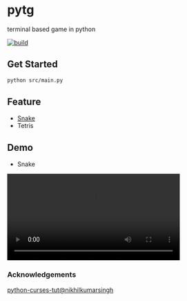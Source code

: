 # pytg
terminal based game in python

[![build](https://github.com/tingwei628/pytg/actions/workflows/build.yml/badge.svg)](https://github.com/tingwei628/pytg/actions/workflows/build.yml)

## Get Started

```sh
python src/main.py
```

## Feature
- [Snake](https://github.com/tingwei628/pytg/blob/main/src/snake/game.py)
- Tetris

## Demo
- Snake
<!-- <img src="./assets/screenshot_snake_game.mov" type="video/mov"/>
 -->
<!--  <video>
<source src="./assets/screenshot_snake_game.mov"  type="video/mov">
   </video> -->
<!--    
<video width="400" controls autoplay>
    <source src="https://github.com/tingwei628/pytg/tree/main/assets/screenshot_snake_game.mov" type="video/mp4">
</video> -->

<!-- https://user-images.githubusercontent.com/8874154/123507640-18402a80-d69d-11eb-9fbc-7d197283a6c5.mov
 -->
<!-- <video src="https://github.com/tingwei628/pytg/tree/main/assets/screenshot_snake_game.mov" data-canonical-src="https://github.com/tingwei628/pytg/tree/main/assets/screenshot_snake_game.mov" controls="controls" muted="muted" class="d-block rounded-bottom-2 width-fit" style="max-height:640px;">

  </video> -->


<video width="400" controls Autoplay=autoplay>
  <source src="https://github.com/tingwei628/pytg/tree/main/assets/screenshot_snake_game.mov" type="video/mp4">
</video>


### Acknowledgements

[python-curses-tut@nikhilkumarsingh](https://github.com/nikhilkumarsingh/python-curses-tut)
